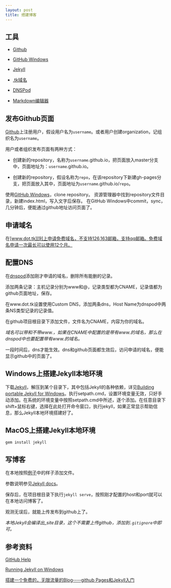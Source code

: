 ```yaml
---
layout: post
title: 搭建博客
---
```


## 工具

- [Github][1] 

- [GitHub Windows][2]

- [Jekyll][3]

- [.tk域名][4]

- [DNSPod][5]

- [Markdown编辑器][6]

## 发布Github页面

[Github][7]上注册用户，假设用户名为`username`。或者用户创建organization，记组织名为`username`。

用户或者组织发布页面有两种方式：

- 创建新的repository，名称为`username`.github.io，把页面放入master分支中，页面地址为：`username`.github.io。

- 创建新的repository，假设名称为`repo`，在该repository下新建gh-pages分支，把页面放入其中，页面地址为`username`.github.io/`repo`。

使用[GitHub Windows][2]，clone repository。
资源管理器中找到repository文件目录，新建index.html，写入文字后保存。
在GitHub Windows中commit，sync，几分钟后，便能通过github地址访问页面了。

## 申请域名

在[www.dot.tk][9]上申请免费域名，不支持126,163邮箱，支持qq邮箱。免费域名申请一次最长可以使用12个月。

## 配置DNS

在[dnspod][10]添加刚才申请的域名，删除所有能删的记录。

添加两条记录：主机记录分别为www和@，记录类型都为CNAME，记录值都为github页面地址，保存。

在www.dot.tk设置使用Custom DNS，添加两条dns，Host Name为dnspod中两条NS类型记录的记录值。

在github项目根目录下添加文件，文件名为CNAME，内容为你的域名。

*域名可以带和不带www.，如果在CNAME中配置的是带有www.的域名，那么在dnspod中也要配置带有www.的域名。*

一段时间后，dns才能生效。dns和github页面都生效后，访问申请的域名，便能显示github中的页面了。

## Windows上搭建Jekyll本地环境

下载[Jekyll][11]，解压到某个目录下，其中包括Jekyll的各种依赖，详见[Building portable Jekyll for Windows][12]。执行setpath.cmd，设置环境变量无效，只好手动添加。在系统的环境变量中按照setpath.cmd中所述，逐个添加。在任意目录下shift+鼠标右键，选择在此处打开命令窗口，执行jekyll，如果正常显示帮助信息，那么Jekyll本地环境搭建好了。

## MacOS上搭建Jekyll本地环境

`gem install jekyll`

## 写博客

在本地按照[例子][8]中的样子添加文件。

参数说明参见[Jekyll docs][13]。

保存后，在项目根目录下执行`jekyll serve`，按照刚才配置的host和port就可以在本地访问博客了。

观测无误后，就能上传发布到github上了。

*本地Jekyll会编译出_site目录，这个不需要上传github，添加到`.gitignore`中即可。*

## 参考资料

[GitHub Help][14]

[Running Jekyll on Windows][15]

[搭建一个免费的，无限流量的Blog----github Pages和Jekyll入门][16]


  [1]: https://github.com/
  [2]: https://windows.github.com/
  [3]: http://jekyllrb.com/
  [4]: http://my.dot.tk/cgi-bin/login01.taloha
  [5]: https://www.dnspod.cn
  [6]: https://www.zybuluo.com/mdeditor
  [7]: https://github.com/
  [8]: https://github.com/ruanyf/jekyll_demo
  [9]: http://www.dot.tk/
  [10]: https://www.dnspod.cn/Domain
  [11]: https://www.dropbox.com/sh/40l6mgbl1ce2kej/lF6ykQxt9d
  [12]: http://www.madhur.co.in/blog/2013/07/20/buildportablejekyll.html
  [13]: http://jekyllrb.com/docs/structure/2013/07/20/buildportablejekyll.html
  [14]: https://help.github.com/categories/20/articles
  [15]: http://www.madhur.co.in/blog/2011/09/01/runningjekyllwindows.html
  [16]: http://www.ruanyifeng.com/blog/2012/08/blogging_with_jekyll.html
